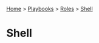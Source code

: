 [Home](/README.md) > [Playbooks](/playbooks/) > [Roles](/playbooks/roles/) > [Shell](/playbooks/roles/shell/)

# Shell

